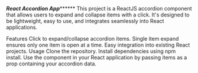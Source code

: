 ***************React Accordion App*********************
This project is a ReactJS accordion component that allows users to expand and collapse items with a click. It's designed to be lightweight, easy to use, and integrates seamlessly into React applications.

Features
Click to expand/collapse accordion items.
Single item expand ensures only one item is open at a time.
Easy integration into existing React projects.
Usage
Clone the repository.
Install dependencies using npm install.
Use the <Accordion /> component in your React application by passing items as a prop containing your accordion data.
